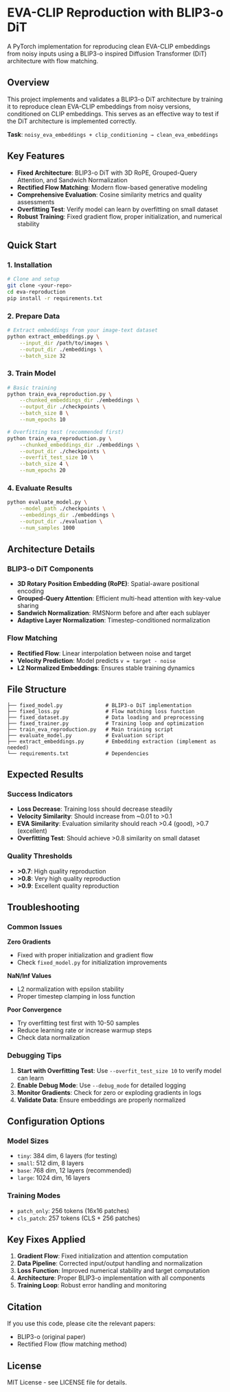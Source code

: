 # EVA-CLIP Reproduction with BLIP3-o DiT

A PyTorch implementation for reproducing clean EVA-CLIP embeddings from noisy inputs using a BLIP3-o inspired Diffusion Transformer (DiT) architecture with flow matching.

## Overview

This project implements and validates a BLIP3-o DiT architecture by training it to reproduce clean EVA-CLIP embeddings from noisy versions, conditioned on CLIP embeddings. This serves as an effective way to test if the DiT architecture is implemented correctly.

**Task**: `noisy_eva_embeddings + clip_conditioning → clean_eva_embeddings`

## Key Features

- **Fixed Architecture**: BLIP3-o DiT with 3D RoPE, Grouped-Query Attention, and Sandwich Normalization
- **Rectified Flow Matching**: Modern flow-based generative modeling
- **Comprehensive Evaluation**: Cosine similarity metrics and quality assessments
- **Overfitting Test**: Verify model can learn by overfitting on small dataset
- **Robust Training**: Fixed gradient flow, proper initialization, and numerical stability

## Quick Start

### 1. Installation

```bash
# Clone and setup
git clone <your-repo>
cd eva-reproduction
pip install -r requirements.txt
```

### 2. Prepare Data

```bash
# Extract embeddings from your image-text dataset
python extract_embeddings.py \
    --input_dir /path/to/images \
    --output_dir ./embeddings \
    --batch_size 32
```

### 3. Train Model

```bash
# Basic training
python train_eva_reproduction.py \
    --chunked_embeddings_dir ./embeddings \
    --output_dir ./checkpoints \
    --batch_size 8 \
    --num_epochs 10

# Overfitting test (recommended first)
python train_eva_reproduction.py \
    --chunked_embeddings_dir ./embeddings \
    --output_dir ./checkpoints \
    --overfit_test_size 10 \
    --batch_size 4 \
    --num_epochs 20
```

### 4. Evaluate Results

```bash
python evaluate_model.py \
    --model_path ./checkpoints \
    --embeddings_dir ./embeddings \
    --output_dir ./evaluation \
    --num_samples 1000
```

## Architecture Details

### BLIP3-o DiT Components
- **3D Rotary Position Embedding (RoPE)**: Spatial-aware positional encoding
- **Grouped-Query Attention**: Efficient multi-head attention with key-value sharing
- **Sandwich Normalization**: RMSNorm before and after each sublayer
- **Adaptive Layer Normalization**: Timestep-conditioned normalization

### Flow Matching
- **Rectified Flow**: Linear interpolation between noise and target
- **Velocity Prediction**: Model predicts `v = target - noise`
- **L2 Normalized Embeddings**: Ensures stable training dynamics

## File Structure

```
├── fixed_model.py              # BLIP3-o DiT implementation
├── fixed_loss.py               # Flow matching loss function
├── fixed_dataset.py            # Data loading and preprocessing
├── fixed_trainer.py            # Training loop and optimization
├── train_eva_reproduction.py   # Main training script
├── evaluate_model.py           # Evaluation script
├── extract_embeddings.py       # Embedding extraction (implement as needed)
└── requirements.txt            # Dependencies
```

## Expected Results

### Success Indicators
- **Loss Decrease**: Training loss should decrease steadily
- **Velocity Similarity**: Should increase from ~0.01 to >0.1
- **EVA Similarity**: Evaluation similarity should reach >0.4 (good), >0.7 (excellent)
- **Overfitting Test**: Should achieve >0.8 similarity on small dataset

### Quality Thresholds
- **>0.7**: High quality reproduction
- **>0.8**: Very high quality reproduction  
- **>0.9**: Excellent quality reproduction

## Troubleshooting

### Common Issues

**Zero Gradients**
- Fixed with proper initialization and gradient flow
- Check `fixed_model.py` for initialization improvements

**NaN/Inf Values**
- L2 normalization with epsilon stability
- Proper timestep clamping in loss function

**Poor Convergence**
- Try overfitting test first with 10-50 samples
- Reduce learning rate or increase warmup steps
- Check data normalization

### Debugging Tips

1. **Start with Overfitting Test**: Use `--overfit_test_size 10` to verify model can learn
2. **Enable Debug Mode**: Use `--debug_mode` for detailed logging
3. **Monitor Gradients**: Check for zero or exploding gradients in logs
4. **Validate Data**: Ensure embeddings are properly normalized

## Configuration Options

### Model Sizes
- `tiny`: 384 dim, 6 layers (for testing)
- `small`: 512 dim, 8 layers
- `base`: 768 dim, 12 layers (recommended)
- `large`: 1024 dim, 16 layers

### Training Modes
- `patch_only`: 256 tokens (16x16 patches)
- `cls_patch`: 257 tokens (CLS + 256 patches)

## Key Fixes Applied

1. **Gradient Flow**: Fixed initialization and attention computation
2. **Data Pipeline**: Corrected input/output handling and normalization
3. **Loss Function**: Improved numerical stability and target computation
4. **Architecture**: Proper BLIP3-o implementation with all components
5. **Training Loop**: Robust error handling and monitoring

## Citation

If you use this code, please cite the relevant papers:
- BLIP3-o (original paper)
- Rectified Flow (flow matching method)

## License

MIT License - see LICENSE file for details.
